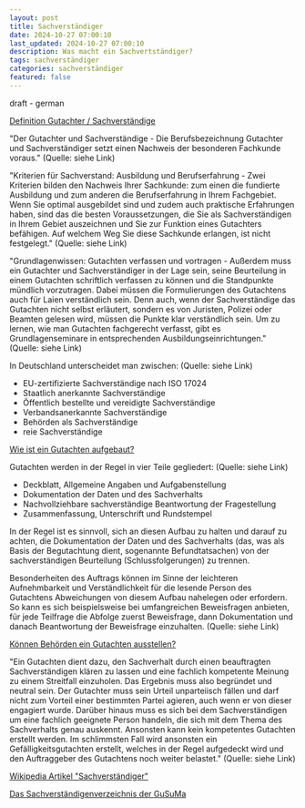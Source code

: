 ```yaml
---
layout: post
title: Sachverständiger
date: 2024-10-27 07:00:10
last_updated: 2024-10-27 07:00:10
description: Was macht ein Sachvertständiger?
tags: sachverständiger
categories: sachverständiger
featured: false
---
```


draft - german

[Definition Gutachter / Sachverständige]: https://www.dgusv.de/gutachter-sachverstaendige-definition.html "Definition Gutachter / Sachverständige"

[Definition Gutachter / Sachverständige]

"Der Gutachter und Sachverständige - Die Berufsbezeichnung Gutachter und Sachverständiger setzt einen Nachweis der
besonderen Fachkunde voraus." (Quelle: siehe Link)

"Kriterien für Sachverstand: Ausbildung und Berufserfahrung - Zwei Kriterien bilden den Nachweis Ihrer Sachkunde:
zum einen die fundierte Ausbildung und zum anderen die Berufserfahrung
in Ihrem Fachgebiet. Wenn Sie optimal ausgebildet sind und zudem auch praktische Erfahrungen haben, sind das die besten
Voraussetzungen, die Sie als Sachverständigen in Ihrem Gebiet auszeichnen und Sie zur Funktion eines Gutachters
befähigen. Auf welchem Weg Sie diese Sachkunde erlangen, ist nicht festgelegt." (Quelle: siehe Link)

"Grundlagenwissen: Gutachten verfassen und vortragen - Außerdem muss ein Gutachter und Sachverständiger in der Lage
sein, seine Beurteilung in einem Gutachten schriftlich
verfassen zu können und die Standpunkte mündlich vorzutragen. Dabei müssen die Formulierungen des Gutachtens auch für
Laien verständlich sein. Denn auch, wenn der Sachverständige das Gutachten nicht selbst erläutert, sondern es von
Juristen, Polizei oder Beamten gelesen wird, müssen die Punkte klar verständlich sein. Um zu lernen, wie man Gutachten
fachgerecht verfasst, gibt es Grundlagenseminare in entsprechenden Ausbildungseinrichtungen." (Quelle: siehe Link)

In Deutschland unterscheidet man zwischen: (Quelle: siehe Link)

- EU-zertifizierte Sachverständige nach ISO 17024
- Staatlich anerkannte Sachverständige
- Öffentlich bestellte und vereidigte Sachverständige
- Verbandsanerkannte Sachverständige
- Behörden als Sachverständige
- reie Sachverständige

[Wie ist ein Gutachten aufgebaut?]: https://www.ihk.de/koeln/hauptnavigation/recht-steuern/empfehlung-aufbau-gutachten-5289966 "Wie ist ein Gutachten aufgebaut?"

[Wie ist ein Gutachten aufgebaut?]

Gutachten werden in der Regel in vier Teile gegliedert: (Quelle: siehe Link)

- Deckblatt, Allgemeine Angaben und Aufgabenstellung
- Dokumentation der Daten und des Sachverhalts
- Nachvollziehbare sachverständige Beantwortung der Fragestellung
- Zusammenfassung, Unterschrift und Rundstempel

In der Regel ist es sinnvoll, sich an diesen Aufbau zu halten und darauf zu achten, die Dokumentation der Daten und
des Sachverhalts (das, was als Basis der Begutachtung dient, sogenannte Befund­tatsachen) von der sachverständigen
Beurteilung (Schlussfolgerungen) zu trennen.

Besonderheiten des Auftrags können im Sinne der leichteren Aufnehmbarkeit und Verständlichkeit für die lesende Person
des Gutachtens Abweichungen von diesem Aufbau nahelegen oder erfordern. So kann es sich beispiels­weise bei
umfangreichen Beweisfragen anbieten, für jede Teilfrage die Abfolge zuerst Beweisfrage, dann Dokumentation und danach
Beantwortung der Beweisfrage einzuhalten. (Quelle: siehe Link)

[Können Behörden ein Gutachten ausstellen?]: https://www.gusuma.de/faq/konnen-behorden-ein-gutachten-ausstellen/ "Können Behörden ein Gutachten ausstellen?"

[Können Behörden ein Gutachten ausstellen?]

"Ein Gutachten dient dazu, den Sachverhalt durch einen beauftragten Sachverständigen klären zu lassen und eine fachlich
kompetente Meinung zu einem Streitfall einzuholen.
Das Ergebnis muss also begründet und neutral sein. Der Gutachter muss sein Urteil unparteiisch fällen und darf nicht
zum Vorteil einer bestimmten Partei agieren, auch wenn er von dieser engagiert wurde. Darüber hinaus muss es sich bei
dem Sachverständigen um eine fachlich geeignete Person handeln, die sich mit dem Thema des Sachverhalts genau auskennt.
Ansonsten kann kein kompetentes Gutachten erstellt werden. Im schlimmsten Fall wird ansonsten ein
Gefälligkeitsgutachten erstellt, welches in der Regel aufgedeckt wird und den Auftraggeber des Gutachtens
noch weiter belastet." (Quelle: siehe Link)

[Wikipedia Artikel "Sachverständiger"]: https://de.wikipedia.org/wiki/Sachverst%C3%A4ndiger "Wikipedia Artikel Sachverständiger"

[Wikipedia Artikel "Sachverständiger"]

[Das Sachverständigenverzeichnis der GuSuMa]: https://www.gusuma.de/sachverstaendige/ "Das Sachverständigenverzeichnis der GuSuMa - Sachverständige nach Ort, Fachgebiet & Angeboten"

[Das Sachverständigenverzeichnis der GuSuMa]
